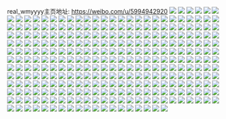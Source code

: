 real_wmyyyy主页地址: https://weibo.com/u/5994942920 
![](https://wx4.sinaimg.cn/mw2000/006xIavKly1h9gi5do0w2j30u014010g.jpg) 
![](https://wx4.sinaimg.cn/mw2000/006xIavKly1h9gblthv0kj32fe35sx6p.jpg) 
![](https://wx4.sinaimg.cn/mw2000/006xIavKly1h98jrrqrm3j30u00g8dlw.jpg) 
![](https://wx4.sinaimg.cn/mw2000/006xIavKly1h98jrsg53mj31uo0u04dz.jpg) 
![](https://wx4.sinaimg.cn/mw2000/006xIavKly1h98jrtcy9wj31uo0u0gzj.jpg) 
![](https://wx4.sinaimg.cn/mw2000/006xIavKly1h98jrtxsdcj31uo0u0497.jpg) 
![](https://wx4.sinaimg.cn/mw2000/006xIavKly1h97yn0o98wj335s2dckjl.jpg) 
![](https://wx4.sinaimg.cn/mw2000/006xIavKly1h9229ciwd6j31ho1zkayv.jpg) 
![](https://wx4.sinaimg.cn/mw2000/006xIavKly1h922a7xl3xj31zk1ho4qq.jpg) 
![](https://wx4.sinaimg.cn/mw2000/006xIavKly1h922aalqo6j31ho1xzqv0.jpg) 
![](https://wx4.sinaimg.cn/mw2000/006xIavKly1h8srq8zdqdj31401e07c4.jpg) 
![](https://wx4.sinaimg.cn/mw2000/006xIavKly1h8srq9cbwuj31401e042i.jpg) 
![](https://wx4.sinaimg.cn/mw2000/006xIavKly1h8srq9nll9j30u10u0gtr.jpg) 
![](https://wx4.sinaimg.cn/mw2000/006xIavKly1h8srq9z242j30u00tzn5x.jpg) 
![](https://wx4.sinaimg.cn/mw2000/006xIavKly1h8srqa6epuj30u011i0vu.jpg) 
![](https://wx4.sinaimg.cn/mw2000/006xIavKly1h8srqafj5ej30u00u0jyd.jpg) 
![](https://wx4.sinaimg.cn/mw2000/006xIavKly1h8srqatybzj30q81jqjyz.jpg) 
![](https://wx4.sinaimg.cn/mw2000/006xIavKly1h8srqb4gfmj30q50upq5y.jpg) 
![](https://wx4.sinaimg.cn/mw2000/006xIavKly1h8srqbdnrgj30u00m8n04.jpg) 
![](https://wx4.sinaimg.cn/mw2000/006xIavKly1h8srqbnks2j31920u0jx6.jpg) 
![](https://wx4.sinaimg.cn/mw2000/006xIavKly1h8srqbzdydj30u00u07d3.jpg) 
![](https://wx4.sinaimg.cn/mw2000/006xIavKly1h8srqcaoujj30u011iqa2.jpg) 
![](https://wx4.sinaimg.cn/mw2000/006xIavKly1h8srqclc11j30u011in43.jpg) 
![](https://wx4.sinaimg.cn/mw2000/006xIavKly1h8srqcwtw5j30u011i115.jpg) 
![](https://wx4.sinaimg.cn/mw2000/006xIavKly1h8srqd6lmwj30v91aqwkd.jpg) 
![](https://wx4.sinaimg.cn/mw2000/006xIavKly1h8srqdfulrj30ra0z0gq2.jpg) 
![](https://wx4.sinaimg.cn/mw2000/006xIavKly1h8srqdn2qlj30qs0k7wiv.jpg) 
![](https://wx4.sinaimg.cn/mw2000/006xIavKly1h8srqdx2lpj30zk1hdwkz.jpg) 
![](https://wx4.sinaimg.cn/mw2000/006xIavKly1h8oraol18fj30sy0jrdj2.jpg) 
![](https://wx4.sinaimg.cn/mw2000/006xIavKly1h83grghm0zj32dc35sb2a.jpg) 
![](https://wx4.sinaimg.cn/mw2000/006xIavKly1h6m0kqvh2sj30u01uowi5.jpg) 
![](https://wx4.sinaimg.cn/mw2000/006xIavKly1h6m0krb8k5j31400qoq49.jpg) 
![](https://wx4.sinaimg.cn/mw2000/006xIavKly1h6m0krp6o0j30rs15odh5.jpg) 
![](https://wx4.sinaimg.cn/mw2000/006xIavKly1h6m0krzr5vj30h20lb752.jpg) 
![](https://wx4.sinaimg.cn/mw2000/006xIavKly1h6m0ks9i9nj30dw0opt9d.jpg) 
![](https://wx4.sinaimg.cn/mw2000/006xIavKly1h6m0ksrwmrj318z0u0t9g.jpg) 
![](https://wx4.sinaimg.cn/mw2000/006xIavKly1h6m0kuxegnj30qo141jtc.jpg) 
![](https://wx4.sinaimg.cn/mw2000/006xIavKly1h6m0l0064wj30u0190wh1.jpg) 
![](https://wx4.sinaimg.cn/mw2000/006xIavKly1h6m0l0as8cj30u01hcdi2.jpg) 
![](https://wx4.sinaimg.cn/mw2000/006xIavKly1h651g03twij32dc35swhq.jpg) 
![](https://wx4.sinaimg.cn/mw2000/006xIavKly1h4w395xo2vj323v35tnpd.jpg) 
![](https://wx4.sinaimg.cn/mw2000/006xIavKly1h4w396b1y3j30u01hc0x8.jpg) 
![](https://wx4.sinaimg.cn/mw2000/006xIavKly1h4w396p1j1j30n014k76w.jpg) 
![](https://wx4.sinaimg.cn/mw2000/006xIavKly1h4w39703z7j30qo0zkdk8.jpg) 
![](https://wx4.sinaimg.cn/mw2000/006xIavKly1h4w397btu3j30qa1kw77q.jpg) 
![](https://wx4.sinaimg.cn/mw2000/006xIavKly1h4w397q175j30u019kak0.jpg) 
![](https://wx4.sinaimg.cn/mw2000/006xIavKly1h4gigx3c0uj32f635skjl.jpg) 
![](https://wx4.sinaimg.cn/mw2000/006xIavKly1h4gih1l548j335s2k5e81.jpg) 
![](https://wx4.sinaimg.cn/mw2000/006xIavKly1h4gih86fppj335s2ueqv5.jpg) 
![](https://wx4.sinaimg.cn/mw2000/006xIavKly1h47o6nbbs6j31eh1q3hdt.jpg) 
![](https://wx4.sinaimg.cn/mw2000/006xIavKly1h47o6ozdyfj31ch1m9b29.jpg) 
![](https://wx4.sinaimg.cn/mw2000/006xIavKly1h47o6pbeatj30mu0gmwgf.jpg) 
![](https://wx4.sinaimg.cn/mw2000/006xIavKly1h33k0y3bmgj30u00cjtat.jpg) 
![](https://wx4.sinaimg.cn/mw2000/006xIavKly1h32bfm5g5zj316i1jeamc.jpg) 
![](https://wx4.sinaimg.cn/mw2000/006xIavKly1h32bfvnpufj316o1kwe0u.jpg) 
![](https://wx4.sinaimg.cn/mw2000/006xIavKly1h32bg4gymbj316o1kwh2h.jpg) 
![](https://wx4.sinaimg.cn/mw2000/006xIavKly1h32bgdv8dej316o16okh2.jpg) 
![](https://wx4.sinaimg.cn/mw2000/006xIavKly1h32bglrhaaj316o1kwgyw.jpg) 
![](https://wx4.sinaimg.cn/mw2000/006xIavKly1h32bh12vt0j32uc2o9e81.jpg) 
![](https://wx4.sinaimg.cn/mw2000/006xIavKly1h21c4qz5vmj30ms1dawl7.jpg) 
![](https://wx4.sinaimg.cn/mw2000/006xIavKly1h1ycittp94j31400u07c9.jpg) 
![](https://wx4.sinaimg.cn/mw2000/006xIavKly1h1yciu6uk4j30xc0p07ae.jpg) 
![](https://wx4.sinaimg.cn/mw2000/006xIavKly1h179c8zpgmj30om12pqcm.jpg) 
![](https://wx4.sinaimg.cn/mw2000/006xIavKly1h179c9jxw4j30u014zthi.jpg) 
![](https://wx4.sinaimg.cn/mw2000/006xIavKly1h179c9thyzj30u00xctb7.jpg) 
![](https://wx4.sinaimg.cn/mw2000/006xIavKly1h179ca8v41j30v91jkdr7.jpg) 
![](https://wx4.sinaimg.cn/mw2000/006xIavKly1h13y4yvw09j30tz0j87be.jpg) 
![](https://wx4.sinaimg.cn/mw2000/006xIavKly1h13y4zkd1wj30xc1e0ke3.jpg) 
![](https://wx4.sinaimg.cn/mw2000/006xIavKly1h13y4zyj0nj30u0190dog.jpg) 
![](https://wx4.sinaimg.cn/mw2000/006xIavKly1h13y50fw0hj30ng0va42y.jpg) 
![](https://wx4.sinaimg.cn/mw2000/006xIavKly1h13y50ql12j30u0140tdy.jpg) 
![](https://wx4.sinaimg.cn/mw2000/006xIavKly1h13y511ws7j30u00u00zs.jpg) 
![](https://wx4.sinaimg.cn/mw2000/006xIavKly1h13y51xyrfj30u00u0q9n.jpg) 
![](https://wx4.sinaimg.cn/mw2000/006xIavKly1h13y5275qpj30rz0sgwix.jpg) 
![](https://wx4.sinaimg.cn/mw2000/006xIavKly1h13y52l1m6j30sg0qen1t.jpg) 
![](https://wx4.sinaimg.cn/mw2000/006xIavKly1h1205buejqj31400u0wq2.jpg) 
![](https://wx4.sinaimg.cn/mw2000/006xIavKly1h1205c6o57j30qo0qoajd.jpg) 
![](https://wx4.sinaimg.cn/mw2000/006xIavKly1h0y2tncc0sj32ra1r0b2a.jpg) 
![](https://wx4.sinaimg.cn/mw2000/006xIavKly1h0y2tpbqquj31r01r07wh.jpg) 
![](https://wx4.sinaimg.cn/mw2000/006xIavKly1h0y2tr6p2ij31r01r0b29.jpg) 
![](https://wx4.sinaimg.cn/mw2000/006xIavKly1gzk06623urj31900u043k.jpg) 
![](https://wx4.sinaimg.cn/mw2000/006xIavKly1gzk066d6uej31900u0go1.jpg) 
![](https://wx4.sinaimg.cn/mw2000/006xIavKly1gzk066mierj31900u0aev.jpg) 
![](https://wx4.sinaimg.cn/mw2000/006xIavKly1gzk067p82zj30u0190tg5.jpg) 
![](https://wx4.sinaimg.cn/mw2000/006xIavKly1gzk067y366j31900u0q9r.jpg) 
![](https://wx4.sinaimg.cn/mw2000/006xIavKly1gzk068a0ugj31900u0dlu.jpg) 
![](https://wx4.sinaimg.cn/mw2000/006xIavKly1gzk068jgvwj30sg0hxmz1.jpg) 
![](https://wx4.sinaimg.cn/mw2000/006xIavKly1gzk068tfbaj30sg0gz760.jpg) 
![](https://wx4.sinaimg.cn/mw2000/006xIavKly1gzk0695uodj31900u0q73.jpg) 
![](https://wx4.sinaimg.cn/mw2000/006xIavKly1gzk069igjyj30rq0h0n0a.jpg) 
![](https://wx4.sinaimg.cn/mw2000/006xIavKly1gzk069u79hj30u0190jyb.jpg) 
![](https://wx4.sinaimg.cn/mw2000/006xIavKly1gzk06a56q0j318z0u0adz.jpg) 
![](https://wx4.sinaimg.cn/mw2000/006xIavKly1gzi2e5w6igj30qe13lait.jpg) 
![](https://wx4.sinaimg.cn/mw2000/006xIavKly1gzi2e6ncwtj30fq0r9jww.jpg) 
![](https://wx4.sinaimg.cn/mw2000/006xIavKly1gzi2ea427oj30wi0kngoe.jpg) 
![](https://wx4.sinaimg.cn/mw2000/006xIavKly1gzi2e9tz0ej30u011h0w5.jpg) 
![](https://wx4.sinaimg.cn/mw2000/006xIavKly1gzi2e9c91gj31400pgwji.jpg) 
![](https://wx4.sinaimg.cn/mw2000/006xIavKly1gzi2ek13sqj30u013qjy3.jpg) 
![](https://wx4.sinaimg.cn/mw2000/006xIavKly1gzgyrwqfy5j30u00tz0yr.jpg) 
![](https://wx4.sinaimg.cn/mw2000/006xIavKly1gzgyrx2agij30lt0eaq4m.jpg) 
![](https://wx4.sinaimg.cn/mw2000/006xIavKly1gzb6kyuwmcj30u011h7hl.jpg) 
![](https://wx4.sinaimg.cn/mw2000/006xIavKly1gzb6l65txaj30u01uo42m.jpg) 
![](https://wx4.sinaimg.cn/mw2000/006xIavKly1gz8c3xm8tnj30qw0fctb6.jpg) 
![](https://wx4.sinaimg.cn/mw2000/006xIavKly1gz8c3xzy5tj318z0u0gtu.jpg) 
![](https://wx4.sinaimg.cn/mw2000/006xIavKly1gz8c3yc7j3j30xc0oyafu.jpg) 
![](https://wx4.sinaimg.cn/mw2000/006xIavKly1gz8c3yso0zj31900u0gra.jpg) 
![](https://wx4.sinaimg.cn/mw2000/006xIavKly1gxqe26hexrj30u013gtgi.jpg) 
![](https://wx4.sinaimg.cn/mw2000/006xIavKly1gxqe27jdz8j30u013iqao.jpg) 
![](https://wx4.sinaimg.cn/mw2000/006xIavKly1gxqe28376ij30u00tiwne.jpg) 
![](https://wx4.sinaimg.cn/mw2000/006xIavKly1gvicazr4frj60u00u0qa002.jpg) 
![](https://wx4.sinaimg.cn/mw2000/006xIavKly1gvicb00i1gj60ac0l077002.jpg) 
![](https://wx4.sinaimg.cn/mw2000/006xIavKly1gun5yjevl0j60u01rmgxe02.jpg) 
![](https://wx4.sinaimg.cn/mw2000/006xIavKly1gun5yjv282j60u01rhgtj02.jpg) 
![](https://wx4.sinaimg.cn/mw2000/006xIavKly1gun5yk7j2zj60u01rpwm302.jpg) 
![](https://wx4.sinaimg.cn/mw2000/006xIavKly1gtw4ofaatcj60u00ofte602.jpg) 
![](https://wx4.sinaimg.cn/mw2000/006xIavKly1gs58f80yw2j30sg0sgn00.jpg) 
![](https://wx4.sinaimg.cn/mw2000/006xIavKly1gr3mgfgrxaj323w35sqv5.jpg) 
![](https://wx4.sinaimg.cn/mw2000/006xIavKly1gr3mggdlnjj323w35sqv5.jpg) 
![](https://wx4.sinaimg.cn/mw2000/006xIavKly1gr3mggvdmoj31kw11y4bt.jpg) 
![](https://wx4.sinaimg.cn/mw2000/006xIavKly1gr3mgh9fidj31kw11ywlz.jpg) 
![](https://wx4.sinaimg.cn/mw2000/006xIavKly1gr3mgi11ulj323w35snpd.jpg) 
![](https://wx4.sinaimg.cn/mw2000/006xIavKly1gr3mginos1j323w35s4qp.jpg) 
![](https://wx4.sinaimg.cn/mw2000/006xIavKly1gr3mgjaa6aj323w35s7wh.jpg) 
![](https://wx4.sinaimg.cn/mw2000/006xIavKly1gr3mgjuchjj30u00u0glw.jpg) 
![](https://wx4.sinaimg.cn/mw2000/006xIavKly1gr3mgk97xbj30u00u0q3c.jpg) 
![](https://wx4.sinaimg.cn/mw2000/006xIavKly1gq5dsld08hj30u01hcdrp.jpg) 
![](https://wx4.sinaimg.cn/mw2000/006xIavKly1gq5dslsxznj30se0sfafa.jpg) 
![](https://wx4.sinaimg.cn/mw2000/006xIavKly1gq5dsm63tcj30fv0tdgp5.jpg) 
![](https://wx4.sinaimg.cn/mw2000/006xIavKly1gq5dsmd22xj30sg0sgq6c.jpg) 
![](https://wx4.sinaimg.cn/mw2000/006xIavKly1gq31n5m403j30u01cr7ji.jpg) 
![](https://wx4.sinaimg.cn/mw2000/006xIavKly1gq31n5wr73j30pd0jztao.jpg) 
![](https://wx4.sinaimg.cn/mw2000/006xIavKly1gq31n643vaj30sg0qawl1.jpg) 
![](https://wx4.sinaimg.cn/mw2000/006xIavKly1gq31n6f5azj30u00u0jwu.jpg) 
![](https://wx4.sinaimg.cn/mw2000/006xIavKly1gq31n6tc3aj30qo0qoabq.jpg) 
![](https://wx4.sinaimg.cn/mw2000/006xIavKly1gq31n72kf2j30sg0qljyh.jpg) 
![](https://wx4.sinaimg.cn/mw2000/006xIavKly1gq31n7t098j30sg0qkdnf.jpg) 
![](https://wx4.sinaimg.cn/mw2000/006xIavKly1gq31n83iyxj30sg0qowlw.jpg) 
![](https://wx4.sinaimg.cn/mw2000/006xIavKly1gq31n8fddvj30u00u0wl0.jpg) 
![](https://wx4.sinaimg.cn/mw2000/006xIavKly1gq31n8vxqzj30xc0qojux.jpg) 
![](https://wx4.sinaimg.cn/mw2000/006xIavKly1gq31n9ibdej30qo0qoacj.jpg) 
![](https://wx4.sinaimg.cn/mw2000/006xIavKly1gpmny4or97j30u010xwie.jpg) 
![](https://wx4.sinaimg.cn/mw2000/006xIavKly1gpmny4zanzj30u010xgqf.jpg) 
![](https://wx4.sinaimg.cn/mw2000/006xIavKly1gpjiuvxqzzj30kr0uvwh9.jpg) 
![](https://wx4.sinaimg.cn/mw2000/006xIavKly1gpjiuwktxaj30ch0sgn2y.jpg) 
![](https://wx4.sinaimg.cn/mw2000/006xIavKly1gpjiuwx5q4j30yi0iujtb.jpg) 
![](https://wx4.sinaimg.cn/mw2000/006xIavKly1gpc3ujwl18j30zk0mnwim.jpg) 
![](https://wx4.sinaimg.cn/mw2000/006xIavKly1gpc3ujn9ahj30zk0mhwpw.jpg) 
![](https://wx4.sinaimg.cn/mw2000/006xIavKly1gp1mptfhaej30rs1aw0xh.jpg) 
![](https://wx4.sinaimg.cn/mw2000/006xIavKly1gp1mpts160j30rs0v9whr.jpg) 
![](https://wx4.sinaimg.cn/mw2000/006xIavKly1gp1mpu1hehj30rs1qiagx.jpg) 
![](https://wx4.sinaimg.cn/mw2000/006xIavKly1gp1mpualekj30rs1awq82.jpg) 
![](https://wx4.sinaimg.cn/mw2000/006xIavKly1gp1mpulgv4j31hc0u044f.jpg) 
![](https://wx4.sinaimg.cn/mw2000/006xIavKly1gp1mpv02pkj31hd0u043y.jpg) 
![](https://wx4.sinaimg.cn/mw2000/006xIavKly1gp1mpve0m7j31hc0u0wj4.jpg) 
![](https://wx4.sinaimg.cn/mw2000/006xIavKly1gp1mpvn6hzj30rs0v9t9e.jpg) 
![](https://wx4.sinaimg.cn/mw2000/006xIavKly1gp1mpvvzeuj31hc0u00wv.jpg) 
![](https://wx4.sinaimg.cn/mw2000/006xIavKly1gp1mpw84r2j31hc0u0gqp.jpg) 
![](https://wx4.sinaimg.cn/mw2000/006xIavKly1gp1mpwn3f8j31hc0u0q88.jpg) 
![](https://wx4.sinaimg.cn/mw2000/006xIavKly1gp1mpwv99mj31hd0u0q7w.jpg) 
![](https://wx4.sinaimg.cn/mw2000/006xIavKly1gp1mpx5dwgj31hc0u0wjl.jpg) 
![](https://wx4.sinaimg.cn/mw2000/006xIavKly1gp1mjkj4d7j30k00qoado.jpg) 
![](https://wx4.sinaimg.cn/mw2000/006xIavKly1gp1mjkynj2j30hs11ijvo.jpg) 
![](https://wx4.sinaimg.cn/mw2000/006xIavKly1gp0pd5kh54j30u01uo7g7.jpg) 
![](https://wx4.sinaimg.cn/mw2000/006xIavKly1gp0pd5sttpj30u00u0abz.jpg) 
![](https://wx4.sinaimg.cn/mw2000/006xIavKly1go0zqd0j44j30u011978e.jpg) 
![](https://wx4.sinaimg.cn/mw2000/006xIavKly1gnyz7yow6ij30ku0t2432.jpg) 
![](https://wx4.sinaimg.cn/mw2000/006xIavKly1gnyz7z12usj30m80xiwjm.jpg) 
![](https://wx4.sinaimg.cn/mw2000/006xIavKly1gnyz7zev28j30lv0zkwhv.jpg) 
![](https://wx4.sinaimg.cn/mw2000/006xIavKly1gnyz80bwzdj30or1164e5.jpg) 
![](https://wx4.sinaimg.cn/mw2000/006xIavKly1gnyz815funj30ox11fn5t.jpg) 
![](https://wx4.sinaimg.cn/mw2000/006xIavKly1gnyz83jh5gj30u015nwsk.jpg) 
![](https://wx4.sinaimg.cn/mw2000/006xIavKly1gnyz83znatj30u015stnu.jpg) 
![](https://wx4.sinaimg.cn/mw2000/006xIavKly1gnyz859cmjj30ta190neg.jpg) 
![](https://wx4.sinaimg.cn/mw2000/006xIavKly1gnyz85p6vvj30rs15ojx9.jpg) 
![](https://wx4.sinaimg.cn/mw2000/006xIavKly1gmg2l97rbrj30u01on48y.jpg) 
![](https://wx4.sinaimg.cn/mw2000/006xIavKly1gmg2l9l3quj30u01h2wnf.jpg) 
![](https://wx4.sinaimg.cn/mw2000/006xIavKly1gmg2l9vlhbj30tz13jwjb.jpg) 
![](https://wx4.sinaimg.cn/mw2000/006xIavKly1gmg2labsgcj30tn1hsai9.jpg) 
![](https://wx4.sinaimg.cn/mw2000/006xIavKly1gmg2lap67rj30tz1h1q8f.jpg) 
![](https://wx4.sinaimg.cn/mw2000/006xIavKly1gmg2lazv89j30u01cvjvw.jpg) 
![](https://wx4.sinaimg.cn/mw2000/006xIavKly1gmg2lbbbc8j30u018ftdi.jpg) 
![](https://wx4.sinaimg.cn/mw2000/006xIavKly1gmg2lbmouoj30u01gm0y2.jpg) 
![](https://wx4.sinaimg.cn/mw2000/006xIavKly1gmg2lbx0vfj30u01gv792.jpg) 
![](https://wx4.sinaimg.cn/mw2000/006xIavKly1gmg2lc8ziuj30kv0sfgna.jpg) 
![](https://wx4.sinaimg.cn/mw2000/006xIavKly1gmg2lcfbetj30u011iwgy.jpg) 
![](https://wx4.sinaimg.cn/mw2000/006xIavKly1gmg2lcngj5j30ku112ju5.jpg) 
![](https://wx4.sinaimg.cn/mw2000/006xIavKly1gmg2lcx69cj30u01hpjx7.jpg) 
![](https://wx4.sinaimg.cn/mw2000/006xIavKly1gmg2ld76s9j30u019odk0.jpg) 
![](https://wx4.sinaimg.cn/mw2000/006xIavKly1gmg2ldfwubj30iw0ccwf9.jpg) 
![](https://wx4.sinaimg.cn/mw2000/006xIavKly1gmg2le2jr3j31910u0jwg.jpg) 
![](https://wx4.sinaimg.cn/mw2000/006xIavKly1gmg2lecd14j30tz19qgrs.jpg) 
![](https://wx4.sinaimg.cn/mw2000/006xIavKly1gmg2lem7sej30tz12rdig.jpg) 
![](https://wx4.sinaimg.cn/mw2000/006xIavKly1gmfkdtrxtbj30sg0sg788.jpg) 
![](https://wx4.sinaimg.cn/mw2000/006xIavKly1gmfkduj70qj30sg0sgabl.jpg) 
![](https://wx4.sinaimg.cn/mw2000/006xIavKly1gmfkduurryj30sg0sggzq.jpg) 
![](https://wx4.sinaimg.cn/mw2000/006xIavKly1gmfkdvahwwj30sg0rm0wz.jpg) 
![](https://wx4.sinaimg.cn/mw2000/006xIavKly1gmfkdvhygij30hi0sgjv5.jpg) 
![](https://wx4.sinaimg.cn/mw2000/006xIavKly1glqkygb2e8j318y0u0qem.jpg) 
![](https://wx4.sinaimg.cn/mw2000/006xIavKly1glqkygzw9qj30u018ywnz.jpg) 
![](https://wx4.sinaimg.cn/mw2000/006xIavKly1glqkyhbgqvj30u018y45x.jpg) 
![](https://wx4.sinaimg.cn/mw2000/006xIavKly1glqkyhnetbj30eq0m1dio.jpg) 
![](https://wx4.sinaimg.cn/mw2000/006xIavKly1glnpyjjm0xj30u010rk9g.jpg) 
![](https://wx4.sinaimg.cn/mw2000/006xIavKly1glnpyk81qxj30u0119nhu.jpg) 
![](https://wx4.sinaimg.cn/mw2000/006xIavKly1glnpykkz6uj30zk0op0yt.jpg) 
![](https://wx4.sinaimg.cn/mw2000/006xIavKly1glnpykta0pj30zk0opagq.jpg) 
![](https://wx4.sinaimg.cn/mw2000/006xIavKly1glnpyl4vbuj30qo0zktgc.jpg) 
![](https://wx4.sinaimg.cn/mw2000/006xIavKly1glnpylfh4rj30qo0zkwkq.jpg) 
![](https://wx4.sinaimg.cn/mw2000/006xIavKly1glnpylpixjj30zk0opdm4.jpg) 
![](https://wx4.sinaimg.cn/mw2000/006xIavKly1glnpylz3uxj31kf0tz7af.jpg) 
![](https://wx4.sinaimg.cn/mw2000/006xIavKly1glnpymaag5j31hc0u012s.jpg) 
![](https://wx4.sinaimg.cn/mw2000/006xIavKly1glfqbigqmrj30u01uo41w.jpg) 
![](https://wx4.sinaimg.cn/mw2000/006xIavKly1glfqbjf4jdj30u00av7a9.jpg) 
![](https://wx4.sinaimg.cn/mw2000/006xIavKly1glfqbqil94j315n1kfn1s.jpg) 
![](https://wx4.sinaimg.cn/mw2000/006xIavKly1gldz61omobj30te136h3o.jpg) 
![](https://wx4.sinaimg.cn/mw2000/006xIavKly1gldz621anfj30u015nh2b.jpg) 
![](https://wx4.sinaimg.cn/mw2000/006xIavKly1gldz62m960j30u013z7wh.jpg) 
![](https://wx4.sinaimg.cn/mw2000/006xIavKly1gldz62ymytj30u013f1ar.jpg) 
![](https://wx4.sinaimg.cn/mw2000/006xIavKly1gldz63bl26j31900u0n2l.jpg) 
![](https://wx4.sinaimg.cn/mw2000/006xIavKly1gldz63j2amj30rs15odm4.jpg) 
![](https://wx4.sinaimg.cn/mw2000/006xIavKly1gldz64jswwj30u018zdmd.jpg) 
![](https://wx4.sinaimg.cn/mw2000/006xIavKly1gldz64tw9wj30u00ry47u.jpg) 
![](https://wx4.sinaimg.cn/mw2000/006xIavKly1gldz655c71j30u00sck2p.jpg) 
![](https://wx4.sinaimg.cn/mw2000/006xIavKly1gldz65e73cj30u016ak9r.jpg) 
![](https://wx4.sinaimg.cn/mw2000/006xIavKly1gldz65vd5oj30w40u07by.jpg) 
![](https://wx4.sinaimg.cn/mw2000/006xIavKly1gldz66ax5ij30tn1ds4qp.jpg) 
![](https://wx4.sinaimg.cn/mw2000/006xIavKly1gkk8w05oy6j32oc3kge83.jpg) 
![](https://wx4.sinaimg.cn/mw2000/006xIavKly1gkk8w24l01j31w02iox6r.jpg) 
![](https://wx4.sinaimg.cn/mw2000/006xIavKly1gkk8w42n6gj32oc3kgkjn.jpg) 
![](https://wx4.sinaimg.cn/mw2000/006xIavKly1gkk8w5px16j32oc3kghdv.jpg) 
![](https://wx4.sinaimg.cn/mw2000/006xIavKly1gkk8w77zl5j31w02eehdv.jpg) 
![](https://wx4.sinaimg.cn/mw2000/006xIavKly1gkk8w8vugfj31w02eghdv.jpg) 
![](https://wx4.sinaimg.cn/mw2000/006xIavKly1gj31apwo1lj30k00zkamh.jpg) 
![](https://wx4.sinaimg.cn/mw2000/006xIavKly1gj31aqnl69j30k00zk7ih.jpg) 
![](https://wx4.sinaimg.cn/mw2000/006xIavKly1gj31arf9exj316o1kwu0x.jpg) 
![](https://wx4.sinaimg.cn/mw2000/006xIavKly1gj31asmrgnj316o1kw7wi.jpg) 
![](https://wx4.sinaimg.cn/mw2000/006xIavKly1gehwsrk5qmj30u00u04ew.jpg) 
![](https://wx4.sinaimg.cn/mw2000/006xIavKly1gehwss75cmj30u00u0ndy.jpg) 
![](https://wx4.sinaimg.cn/mw2000/006xIavKly1gehwssl99tj30sg0sg40z.jpg) 
![](https://wx4.sinaimg.cn/mw2000/006xIavKly1gehwssszplj30uk0h1gno.jpg) 
![](https://wx4.sinaimg.cn/mw2000/006xIavKly1gehwstpjloj30u00u0tbf.jpg) 
![](https://wx4.sinaimg.cn/mw2000/006xIavKly1gehwsu4yctj30rt0k040o.jpg) 
![](https://wx4.sinaimg.cn/mw2000/006xIavKly1gehwsuhittj30u00u0gob.jpg) 
![](https://wx4.sinaimg.cn/mw2000/006xIavKly1gehwsuzupfj30lb0lbgmo.jpg) 
![](https://wx4.sinaimg.cn/mw2000/006xIavKly1gehwsvhe02j30tz0u010x.jpg) 
![](https://wx4.sinaimg.cn/mw2000/006xIavKly1gehwsw39t1j30xc0irdhm.jpg) 
![](https://wx4.sinaimg.cn/mw2000/006xIavKly1gehwswg71pj30ty0tzdnr.jpg) 
![](https://wx4.sinaimg.cn/mw2000/006xIavKly1gehwt46ikrg30m80e6b2f.jpg) 
![](https://wx4.sinaimg.cn/mw2000/006xIavKly1gdqs2hb1jwj313x146dqh.jpg) 
![](https://wx4.sinaimg.cn/mw2000/006xIavKly1gdqs2hrp6gj30po0v879e.jpg) 
![](https://wx4.sinaimg.cn/mw2000/006xIavKly1gdqs2juswxj315o1c418w.jpg) 
![](https://wx4.sinaimg.cn/mw2000/006xIavKly1gdqs2mng44j30ba0io404.jpg) 
![](https://wx4.sinaimg.cn/mw2000/006xIavKly1gdqs2n1wcgj30gm0ipab4.jpg) 
![](https://wx4.sinaimg.cn/mw2000/006xIavKly1gdqs2nd0b8j30u00fqq4a.jpg) 
![](https://wx4.sinaimg.cn/mw2000/006xIavKly1gdqs2nowhyj30jg0waadl.jpg) 
![](https://wx4.sinaimg.cn/mw2000/006xIavKly1gdqs2qiaj7j31jk2bc7wi.jpg) 
![](https://wx4.sinaimg.cn/mw2000/006xIavKly1gdqs2s7bq2j315o0rs0xt.jpg) 
![](https://wx4.sinaimg.cn/mw2000/006xIavKly1gdqs2smupbj30u01900wt.jpg) 
![](https://wx4.sinaimg.cn/mw2000/006xIavKly1gdqs2tmtrrj30iy0sgaff.jpg) 
![](https://wx4.sinaimg.cn/mw2000/006xIavKly1gdqs2yvypgj312k1kwk4c.jpg) 
![](https://wx4.sinaimg.cn/mw2000/006xIavKly1gdqs31gelyj31bc1yye81.jpg) 
![](https://wx4.sinaimg.cn/mw2000/006xIavKly1gdqs32pmnkj30jt0qvq48.jpg) 
![](https://wx4.sinaimg.cn/mw2000/006xIavKly1gdqs334fwuj318z0u0qfy.jpg) 
![](https://wx4.sinaimg.cn/mw2000/006xIavKly1gdqs33g9dtj30u0192whw.jpg) 
![](https://wx4.sinaimg.cn/mw2000/006xIavKly1gdqs33qlndj30rs15ojw9.jpg) 
![](https://wx4.sinaimg.cn/mw2000/006xIavKly1gdqs348wdnj30qo1hcad4.jpg) 
![](https://wx4.sinaimg.cn/mw2000/006xIavKly1gd7t05ld4hj30u01hcdjk.jpg) 
![](https://wx4.sinaimg.cn/mw2000/006xIavKly1gd7t061wsyj30u01hc43w.jpg) 
![](https://wx4.sinaimg.cn/mw2000/006xIavKly1gd7t06d81cj30u01hcq8e.jpg) 
![](https://wx4.sinaimg.cn/mw2000/006xIavKly1gd7t06ule3j31ds1q2196.jpg) 
![](https://wx4.sinaimg.cn/mw2000/006xIavKly1gd7t07a7toj31ds1ptdtg.jpg) 
![](https://wx4.sinaimg.cn/mw2000/006xIavKly1gd7t07mltxj31ds1q8tjk.jpg) 
![](https://wx4.sinaimg.cn/mw2000/006xIavKly1gd7t0993xrj31ds1q0wxj.jpg) 
![](https://wx4.sinaimg.cn/mw2000/006xIavKly1gd7t0b8n45j31ds1pttnf.jpg) 
![](https://wx4.sinaimg.cn/mw2000/006xIavKly1gd7t0bsyovj31ds1q2tox.jpg) 
![](https://wx4.sinaimg.cn/mw2000/006xIavKly1gcab8nzj51j315o1ydnpd.jpg) 
![](https://wx4.sinaimg.cn/mw2000/006xIavKly1gcab8ouft8j315o1yd4qq.jpg) 
![](https://wx4.sinaimg.cn/mw2000/006xIavKly1gcab8pjyn7j315o1ydu0x.jpg) 
![](https://wx4.sinaimg.cn/mw2000/006xIavKly1gcab8q9zo2j315o1ydu0x.jpg) 
![](https://wx4.sinaimg.cn/mw2000/006xIavKly1gcab8r9fzbj315o1ydqv5.jpg) 
![](https://wx4.sinaimg.cn/mw2000/006xIavKly1gcab8s1j9ij315o1ydqv5.jpg) 
![](https://wx4.sinaimg.cn/mw2000/006xIavKly1gcab8tfv2gj315o2lub2b.jpg) 
![](https://wx4.sinaimg.cn/mw2000/006xIavKly1gcab8ua7tpj315o1ydqv5.jpg) 
![](https://wx4.sinaimg.cn/mw2000/006xIavKly1gcab8vcltaj315o1ydb2a.jpg) 
![](https://wx4.sinaimg.cn/mw2000/006xIavKly1gcab8w79h7j315o1ydu0x.jpg) 
![](https://wx4.sinaimg.cn/mw2000/006xIavKly1gcab8wx9u8j31e01uokjl.jpg) 
![](https://wx4.sinaimg.cn/mw2000/006xIavKly1gcab8xvks0j31e01uob2a.jpg) 
![](https://wx4.sinaimg.cn/mw2000/006xIavKly1gcab8yw03ij31e01uo4qq.jpg) 
![](https://wx4.sinaimg.cn/mw2000/006xIavKly1gb2dq13digj30k00u0akt.jpg) 
![](https://wx4.sinaimg.cn/mw2000/006xIavKly1gb2dq1stdpj315o1ax7wh.jpg) 
![](https://wx4.sinaimg.cn/mw2000/006xIavKly1gb2dq28zbhj30k00u0k3d.jpg) 
![](https://wx4.sinaimg.cn/mw2000/006xIavKly1gb2dq2ot2bj30k00u0n7b.jpg) 
![](https://wx4.sinaimg.cn/mw2000/006xIavKly1gb2dq3drjzj30k00u0tht.jpg) 
![](https://wx4.sinaimg.cn/mw2000/006xIavKly1gb2dq3rkgej30k00u0wo9.jpg) 
![](https://wx4.sinaimg.cn/mw2000/006xIavKly1gb2dq448zfj30k00u0gvm.jpg) 
![](https://wx4.sinaimg.cn/mw2000/006xIavKly1gacjx84n6hj30u0140n4u.jpg) 
![](https://wx4.sinaimg.cn/mw2000/006xIavKly1gacjxap3hwj30u01400vo.jpg) 
![](https://wx4.sinaimg.cn/mw2000/006xIavKly1gacjxc4zupj30u0140wl3.jpg) 
![](https://wx4.sinaimg.cn/mw2000/006xIavKly1gacjx8v8y9j31400u0n4v.jpg) 
![](https://wx4.sinaimg.cn/mw2000/006xIavKly1gacjx9coj1j31400u0dj1.jpg) 
![](https://wx4.sinaimg.cn/mw2000/006xIavKly1gacjx9rqlej31400u041m.jpg) 
